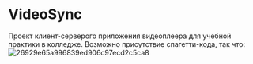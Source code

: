 # VideoSync
 
Проект клиент-серверого приложения видеоплеера для учебной практики в колледже. Возможно присутствие спагетти-кода, так что:
![26929e65a996839ed906c97ecd2c5ca8](https://github.com/user-attachments/assets/a48b9718-26ae-4d9c-b983-fd2a51961110)
